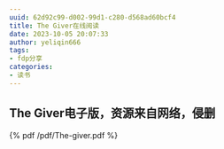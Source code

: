 ```yaml
---
uuid: 62d92c99-d002-99d1-c280-d568ad60bcf4
title: The Giver在线阅读
date: 2023-10-05 20:07:33
author: yeliqin666
tags:
- fdp分享
categories:
- 读书
---
```

## The Giver电子版，资源来自网络，侵删
 {% pdf /pdf/The-giver.pdf %}

